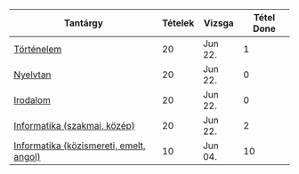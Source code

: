 Tantárgy | Tételek | Vizsga | Tétel Done
------------ | ------------ | ------------ | ------------
[Történelem](tortenelem/info) | 20 | Jun 22. | 1
[Nyelvtan](nyelvtan/info) | 20 | Jun 22. | 0
[Irodalom](irodalom/info) | 20 | Jun 22. | 0
[Informatika (szakmai, közép)](szakmaiinfo/info) | 20 | Jun 22. | 2
[Informatika (közismereti, emelt, angol)](infoemeltangol/info.md) | 10 | Jun 04. | 10